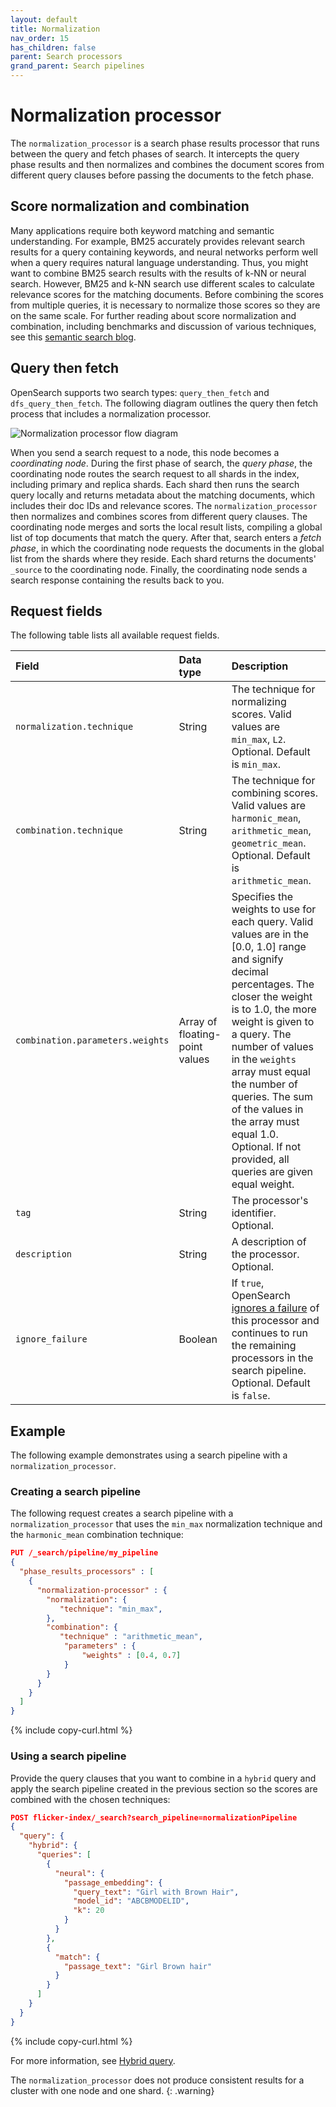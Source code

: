 ```yaml
---
layout: default
title: Normalization
nav_order: 15
has_children: false
parent: Search processors
grand_parent: Search pipelines
---
```


# Normalization processor

The `normalization_processor` is a search phase results processor that runs between the query and fetch phases of search. It intercepts the query phase results and then normalizes and combines the document scores from different query clauses before passing the documents to the fetch phase.

## Score normalization and combination

Many applications require both keyword matching and semantic understanding. For example, BM25 accurately provides relevant search results for a query containing keywords, and neural networks perform well when a query requires natural language understanding. Thus, you might want to combine BM25 search results with the results of k-NN or neural search. However, BM25 and k-NN search use different scales to calculate relevance scores for the matching documents. Before combining the scores from multiple queries, it is necessary to normalize those scores so they are on the same scale. For further reading about score normalization and combination, including benchmarks and discussion of various techniques, see this [semantic search blog](https://opensearch.org/blog/semantic-science-benchmarks/).

## Query then fetch

OpenSearch supports two search types: `query_then_fetch` and `dfs_query_then_fetch`. The following diagram outlines the query then fetch process that includes a normalization processor.

![Normalization processor flow diagram]({{site.url}}{{site.baseurl}}/images/normalization-processor.png)

When you send a search request to a node, this node becomes a _coordinating node_. During the first phase of search, the _query phase_, the coordinating node routes the search request to all shards in the index, including primary and replica shards. Each shard then runs the search query locally and returns metadata about the matching documents, which includes their doc IDs and relevance scores. The `normalization_processor` then normalizes and combines scores from different query clauses. The coordinating node merges and sorts the local result lists, compiling a global list of top documents that match the query. After that, search enters a _fetch phase_, in which the coordinating node requests the documents in the global list from the shards where they reside. Each shard returns the documents' `_source` to the coordinating node. Finally, the coordinating node sends a search response containing the results back to you.

## Request fields

The following table lists all available request fields.

Field | Data type | Description
:--- | :--- | :---
`normalization.technique` | String | The technique for normalizing scores. Valid values are `min_max`, `L2`. Optional. Default is `min_max`.
`combination.technique` | String | The technique for combining scores. Valid values are `harmonic_mean`, `arithmetic_mean`, `geometric_mean`. Optional. Default is `arithmetic_mean`.
`combination.parameters.weights` | Array of floating-point values | Specifies the weights to use for each query. Valid values are in the [0.0, 1.0] range and signify decimal percentages. The closer the weight is to 1.0, the more weight is given to a query. The number of values in the `weights` array must equal the number of queries. The sum of the values in the array must equal 1.0. Optional. If not provided, all queries are given equal weight.
`tag` | String | The processor's identifier. Optional.
`description` | String | A description of the processor. Optional.
`ignore_failure` | Boolean | If `true`, OpenSearch [ignores a failure]({{site.url}}{{site.baseurl}}/search-plugins/search-pipelines/index/#ignoring-processor-failures) of this processor and continues to run the remaining processors in the search pipeline. Optional. Default is `false`.

## Example 

The following example demonstrates using a search pipeline with a `normalization_processor`.

### Creating a search pipeline 

The following request creates a search pipeline with a `normalization_processor` that uses the `min_max` normalization technique and the `harmonic_mean` combination technique:

```json
PUT /_search/pipeline/my_pipeline
{
  "phase_results_processors" : [
    {
      "normalization-processor" : {
        "normalization": { 
           "technique": "min_max", 
        },
        "combination": { 
           "technique" : "arithmetic_mean", 
            "parameters" : { 
                "weights" : [0.4, 0.7] 
            }
        }
      }
    }
  ]
}
```
{% include copy-curl.html %}

### Using a search pipeline

Provide the query clauses that you want to combine in a `hybrid` query and apply the search pipeline created in the previous section so the scores are combined with the chosen techniques:

```json
POST flicker-index/_search?search_pipeline=normalizationPipeline
{
  "query": {
    "hybrid": {
      "queries": [
        {
          "neural": {
            "passage_embedding": {
              "query_text": "Girl with Brown Hair",
              "model_id": "ABCBMODELID",
              "k": 20
            }
          }
        },
        {
          "match": {
            "passage_text": "Girl Brown hair"
          }
        }
      ]
    }
  }
}
```
{% include copy-curl.html %}

For more information, see [Hybrid query]({{site.url}}{{site.baseurl}}/query-dsl/compound/hybrid/).

The `normalization_processor` does not produce consistent results for a cluster with one node and one shard.
{: .warning}